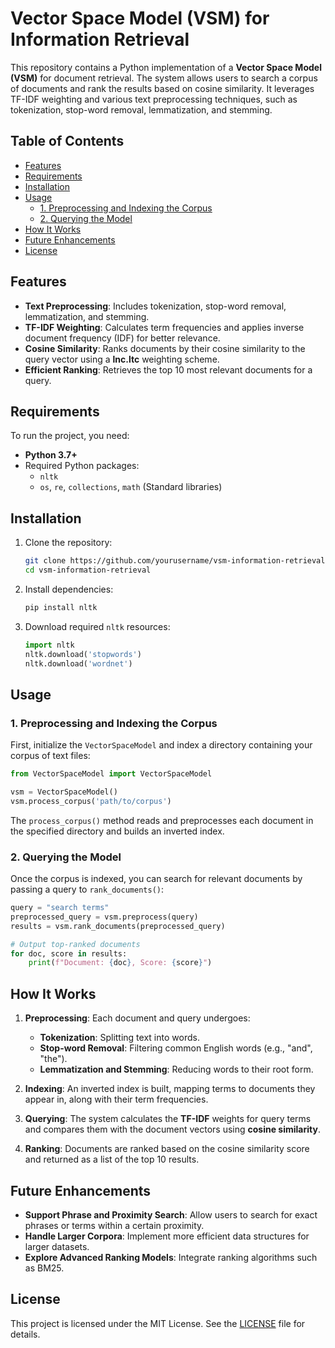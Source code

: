 
# Vector Space Model (VSM) for Information Retrieval

This repository contains a Python implementation of a **Vector Space Model (VSM)** for document retrieval. The system allows users to search a corpus of documents and rank the results based on cosine similarity. It leverages TF-IDF weighting and various text preprocessing techniques, such as tokenization, stop-word removal, lemmatization, and stemming.

## Table of Contents

- [Features](#features)
- [Requirements](#requirements)
- [Installation](#installation)
- [Usage](#usage)
  - [1. Preprocessing and Indexing the Corpus](#1-preprocessing-and-indexing-the-corpus)
  - [2. Querying the Model](#2-querying-the-model)
- [How It Works](#how-it-works)
- [Future Enhancements](#future-enhancements)
- [License](#license)

## Features

- **Text Preprocessing**: Includes tokenization, stop-word removal, lemmatization, and stemming.
- **TF-IDF Weighting**: Calculates term frequencies and applies inverse document frequency (IDF) for better relevance.
- **Cosine Similarity**: Ranks documents by their cosine similarity to the query vector using a **lnc.ltc** weighting scheme.
- **Efficient Ranking**: Retrieves the top 10 most relevant documents for a query.

## Requirements

To run the project, you need:

- **Python 3.7+**
- Required Python packages:
  - `nltk`
  - `os`, `re`, `collections`, `math` (Standard libraries)

## Installation

1. Clone the repository:
   ```bash
   git clone https://github.com/yourusername/vsm-information-retrieval.git
   cd vsm-information-retrieval
   ```

2. Install dependencies:
   ```bash
   pip install nltk
   ```

3. Download required `nltk` resources:
   ```python
   import nltk
   nltk.download('stopwords')
   nltk.download('wordnet')
   ```

## Usage

### 1. Preprocessing and Indexing the Corpus

First, initialize the `VectorSpaceModel` and index a directory containing your corpus of text files:

```python
from VectorSpaceModel import VectorSpaceModel

vsm = VectorSpaceModel()
vsm.process_corpus('path/to/corpus')
```

The `process_corpus()` method reads and preprocesses each document in the specified directory and builds an inverted index.

### 2. Querying the Model

Once the corpus is indexed, you can search for relevant documents by passing a query to `rank_documents()`:

```python
query = "search terms"
preprocessed_query = vsm.preprocess(query)
results = vsm.rank_documents(preprocessed_query)

# Output top-ranked documents
for doc, score in results:
    print(f"Document: {doc}, Score: {score}")
```

## How It Works

1. **Preprocessing**: Each document and query undergoes:
   - **Tokenization**: Splitting text into words.
   - **Stop-word Removal**: Filtering common English words (e.g., "and", "the").
   - **Lemmatization and Stemming**: Reducing words to their root form.

2. **Indexing**: An inverted index is built, mapping terms to documents they appear in, along with their term frequencies.

3. **Querying**: The system calculates the **TF-IDF** weights for query terms and compares them with the document vectors using **cosine similarity**.

4. **Ranking**: Documents are ranked based on the cosine similarity score and returned as a list of the top 10 results.

## Future Enhancements

- **Support Phrase and Proximity Search**: Allow users to search for exact phrases or terms within a certain proximity.
- **Handle Larger Corpora**: Implement more efficient data structures for larger datasets.
- **Explore Advanced Ranking Models**: Integrate ranking algorithms such as BM25.

## License

This project is licensed under the MIT License. See the [LICENSE](LICENSE) file for details.
